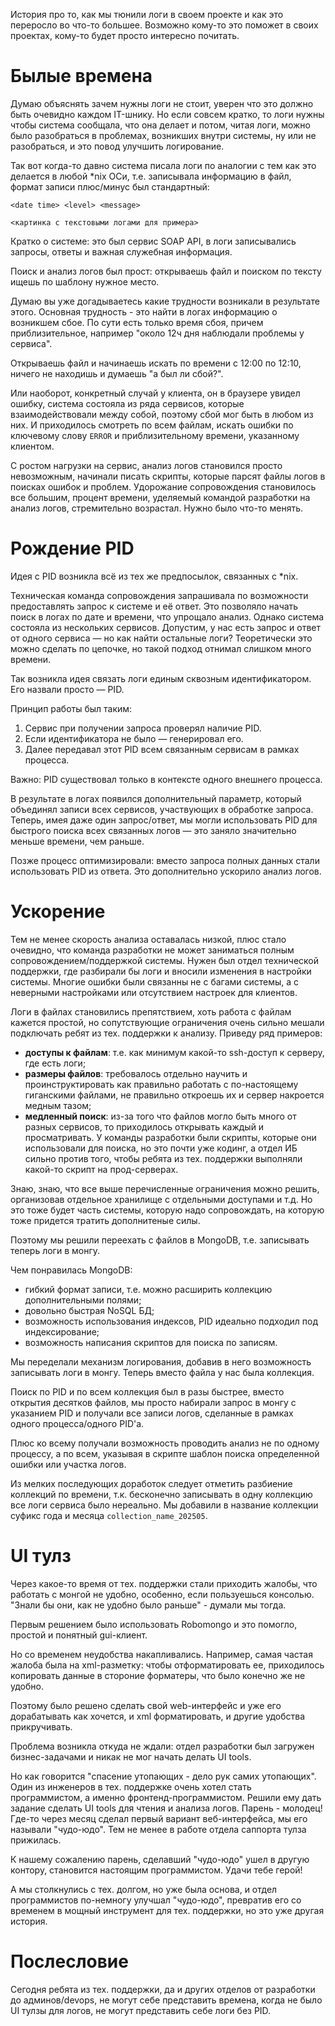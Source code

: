
<!-- # Что PID твой мне? [Название статьи] -->

История про то, как мы тюнили логи в своем проекте и как это переросло во что-то большее. Возможно кому-то это поможет в своих проектах, кому-то будет просто интересно почитать.

# Былые времена

Думаю объяснять зачем нужны логи не стоит, уверен что это должно быть очевидно каждом IT-шнику.
Но если совсем кратко, то логи нужны чтобы система сообщала, что она делает и потом, читая логи, можно было разобраться в проблемах, возникших внутри системы, ну или не разобраться, и это повод улучшить логирование.

Так вот когда-то давно система писала логи по аналогии с тем как это делается в любой *nix ОСи, т.е. записывала информацию в файл, формат записи плюс/минус был стандартный: 

`<date time> <level> <message>`

`<картинка с текстовыми логами для примера>`

Кратко о системе: это был сервис SOAP API, в логи записывались запросы, ответы и важная служебная информация.

Поиск и анализ логов был прост: открываешь файл и поиском по тексту ищешь по шаблону нужное место.

Думаю вы уже догадываетесь какие трудности возникали в результате этого.
Основная трудность - это найти в логах информацию о возникшем сбое. По сути есть только время сбоя, причем приблизительное, например "около 12ч дня наблюдали проблемы у сервиса".

Открываешь файл и начинаешь искать по времени с 12:00 по 12:10, ничего не находишь и думаешь "а был ли сбой?".

Или наоборот, конкретный случай у клиента, он в браузере увидел ошибку, система состояла из ряда сервисов, которые взаимодействовали между собой, поэтому сбой мог быть в любом из них. И приходилось смотреть по всем файлам, искать ошибки по ключевому слову `ERROR` и приблизительному времени, указанному клиентом.

С ростом нагрузки на сервис, анализ логов становился просто невозможным, начинали писать скрипты, которые парсят файлы логов в поисках ошибок и проблем. Удорожание сопровождения становилось все большим, процент времени, уделяемый командой разработки на анализ логов, стремительно возрастал. Нужно было что-то менять.

# Рождение PID

Идея с PID возникла всё из тех же предпосылок, связанных с *nix.

Техническая команда сопровождения запрашивала по возможности предоставлять запрос к системе и её ответ. Это позволяло начать поиск в логах по дате и времени, что упрощало анализ.
Однако система состояла из нескольких сервисов. Допустим, у нас есть запрос и ответ от одного сервиса — но как найти остальные логи? Теоретически это можно сделать по цепочке, но такой подход отнимал слишком много времени.

Так возникла идея связать логи единым сквозным идентификатором. Его назвали просто — PID.

Принцип работы был таким:

1. Сервис при получении запроса проверял наличие PID.
2. Если идентификатора не было — генерировал его.
3. Далее передавал этот PID всем связанным сервисам в рамках процесса.
   
Важно: PID существовал только в контексте одного внешнего процесса.

В результате в логах появился дополнительный параметр, который объединял записи всех сервисов, участвующих в обработке запроса.
Теперь, имея даже один запрос/ответ, мы могли использовать PID для быстрого поиска всех связанных логов — это заняло значительно меньше времени, чем раньше.

Позже процесс оптимизировали: вместо запроса полных данных стали использовать PID из ответа. Это дополнительно ускорило анализ логов.

# Ускорение

Тем не менее скорость анализа оставалась низкой, плюс стало очевидно, что команда разработки не может заниматься полным сопровождением/поддержкой системы. Нужен был отдел технической поддержки, где разбирали бы логи и вносили изменения в настройки системы. Многие ошибки были связанны не с багами системы, а с неверными настройками или отсутствием настроек для клиентов.

Логи в файлах становились препятствием, хоть работа с файлам кажется простой, но сопутствующие ограничения очень сильно мешали подключать ребят из тех. поддержки к анализу. Приведу ряд примеров:

* **доступы к файлам**: т.е. как минимум какой-то ssh-доступ к серверу, где есть логи;
* **размеры файлов**: требовалось отдельно научить и проинструктировать как правильно работать с по-настоящему гиганскими файлами, не правильно откроешь их и сервер накроется медным тазом;
* **медленный поиск**: из-за того что файлов могло быть много от разных сервисов, то приходилось открывать каждый и просматривать. У команды разработки были скрипты, которые они использовали для поиска, но это почти уже кодинг, а отдел ИБ сильно против того, чтобы ребята из тех. поддержки выполняли какой-то скрипт на прод-серверах.

Знаю, знаю, что все выше перечисленные ограничения можно решить, организовав отдельное хранилище с отдельными доступами и т.д. Но это тоже будет часть системы, которую надо сопровождать, на которую тоже придется тратить дополнитеные силы.

Поэтому мы решили переехать с файлов в MongoDB, т.е. записывать теперь логи в монгу.

Чем понравилась MongoDB:

* гибкий формат записи, т.е. можно расширить коллекцию дополнительными полями;
* довольно быстрая NoSQL БД;
* возможность использования индексов, PID идеально подходил под индексирование;
* возможность написания скриптов для поиска по записям.

Мы переделали механизм логирования, добавив в него возможность записывать логи в монгу. Теперь вместо файла у нас была коллекция.

Поиск по PID и по всем коллекция был в разы быстрее, вместо открытия десятков файлов, мы просто набирали запрос в монгу с указанием PID и получали все записи логов, сделанные в рамках одного процесса/одного PID'а.

Плюс ко всему получали возможность проводить анализ не по одному процессу, а по всем, указывая в скрипте шаблон поиска определенной ошибки или участка логов.

Из мелких последующих доработок следует отметить разбиение коллекций по времени, т.к. бесконечно записывать в одну коллекцию все логи сервиса было нереально. Мы добавили в название коллекции суфикс года и месяца `collection_name_202505`.

# UI тулз

Через какое-то время от тех. поддержки стали приходить жалобы, что работать с монгой не удобно, особенно, если пользуешься консолью. "Знали бы они, как не удобно было раньше" - думали мы тогда.

Первым решением было использовать Robomongo и это помогло, простой и понятный gui-клиент.

Но со временем неудобства накапливались. Например, самая частая жалоба была на xml-разметку: чтобы отформатировать ее, приходилось копировать данные в стороние форматеры, что было конечно же не удобно.

Поэтому было решено сделать свой web-интерфейс и уже его дорабатывать как хочется, и xml форматировать, и другие удобства прикручивать.

Проблема возникла откуда не ждали: отдел разработки был загружен бизнес-задачами и никак не мог начать делать UI tools.

Но как говорится "спасение утопающих - дело рук самих утопающих". Один из инженеров в тех. поддержке очень хотел стать программистом, а именно фронтенд-программистом. Решили ему дать задание сделать UI tools для чтения и анализа логов. Парень - молодец! Где-то через месяц сделал первый вариант веб-интерфейса, мы его называли "чудо-юдо". Тем не менее в работе отдела саппорта тулза прижилась.

К нашему сожалению парень, сделавший "чудо-юдо" ушел в другую контору, становится настоящим программистом. Удачи тебе герой!

А мы столкнулись с тех. долгом, но уже была основа, и отдел программистов по-немногу улучшал "чудо-юдо", превратив его со временем в мощный инструмент для тех. поддержки, но это уже другая история.

# Послесловие

Сегодня ребята из тех. поддержки, да и других отделов от разработки до админов/devops, не могут себе представить времена, когда не было UI тулзы для логов, не могут представить себе логи без PID.
